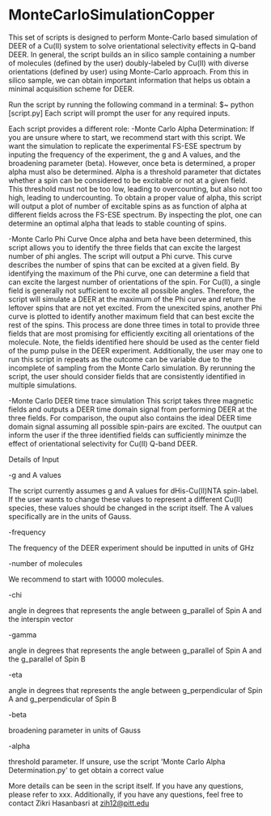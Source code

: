 # MonteCarloSimulationCopper
This set of scripts is designed to perform Monte-Carlo based simulation of DEER of a Cu(II) system to solve orientational selectivity effects in Q-band DEER. In general, the script builds an in silico sample containing a number of molecules (defined by the user) doubly-labeled by Cu(II) with diverse orientations (defined by user) using Monte-Carlo approach. From this in silico sample, we can obtain important information that helps us obtain a minimal acquisition scheme for DEER.

Run the script by running the following command in a terminal:
$~ python [script.py]
Each script will prompt the user for any required inputs.

Each script provides a different role:
-Monte Carlo Alpha Determination:
  If you are unsure where to start, we recommend start with this script. We want the simulation to replicate the experimental FS-ESE spectrum by inputing
  the frequency of the experiment, the g and A values, and the broadening parameter (beta). However, once beta is determined, a proper alpha must also be determined.
  Alpha is a threshold parameter that dictates whether a spin can be considered to be excitable or not at a given field. This threshold must not be too low, leading
  to overcounting, but also not too high, leading to undercounting. To obtain a proper value of alpha, this script will output a plot of number of excitable spins as
  as function of alpha at different fields across the FS-ESE spectrum. By inspecting the plot, one can determine an optimal alpha that leads to stable counting of spins.
  
-Monte Carlo Phi Curve
  Once alpha and beta have been determined, this script allows you to identify the three fields that can excite the largest number of phi angles. The script will output
  a Phi curve. This curve describes the number of spins that can be excited at a given field. By identifying the maximum of the Phi curve, one can determine a field
  that can excite the largest number of orientations of the spin. For Cu(II), a single field is generally not sufficient to excite all possible angles. Therefore,
  the script will simulate a DEER at the maximum of the Phi curve and return the leftover spins that are not yet excited. From the unexcited spins, another Phi curve
  is plotted to identify another maximum field that can best excite the rest of the spins. This process are done three times in total to provide three fields that
  are most promising for efficiently exciting all orientations of the molecule.
  Note, the fields identified here should be used as the center field of the pump pulse in the DEER experiment. Additionally, the user may one to run this script in
  repeats as the outcome can be variable due to the incomplete of sampling from the Monte Carlo simulation. By rerunning the script, the user should consider fields
  that are consistently identified in multiple simulations.
  
-Monte Carlo DEER time trace simulation
  This script takes three magnetic fields and outputs a DEER time domain signal from performing DEER at the three fields. For comparison, the ouput also contains
  the ideal DEER time domain signal assuming all possible spin-pairs are excited. The ouutput can inform the user if the three identified fields can sufficiently
  minimze the effect of orientational selectivity for Cu(II) Q-band DEER.
  
Details of Input

-g and A values

  The script currently assumes g and A values for dHis-Cu(II)NTA spin-label. If the user wants to change these values to represent a different Cu(II) species, these
  values should be changed in the script itself. The A values specifically are in the units of Gauss.
  
-frequency

  The frequency of the DEER experiment should be inputted in units of GHz
  
-number of molecules

  We recommend to start with 10000 molecules.
  
-chi

  angle in degrees that represents the angle between g_parallel of Spin A and the interspin vector
  
-gamma

  angle in degrees that represents the angle between g_parallel of Spin A and the g_parallel of Spin B
  
-eta

  angle in degrees that represents the angle between g_perpendicular of Spin A and g_perpendicular of Spin B
  
-beta

  broadening parameter in units of Gauss
  
-alpha

  threshold parameter. If unsure, use the script 'Monte Carlo Alpha Determination.py' to get obtain a correct value
  

More details can be seen in the script itself. If you have any questions, please refer to xxx. Additionally, if you have any questions, feel free to contact
Zikri Hasanbasri at zih12@pitt.edu
